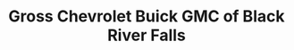 ---
title: "Gross Chevrolet Buick GMC of Black River Falls"
url: /black-river-falls/gross-chevrolet-buick-gmc-of-black-river-falls/
shop: car
---